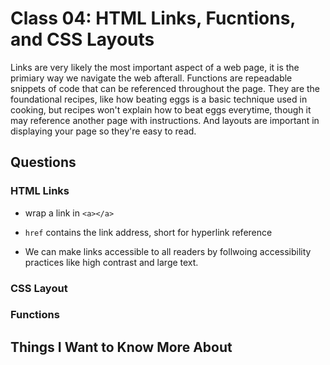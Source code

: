 # Class 04: HTML Links, Fucntions, and CSS Layouts

Links are very likely the most important aspect of a web page, it is the primiary way we navigate the web afterall. Functions are repeadable snippets of code that can be referenced throughout the page. They are the foundational recipes, like how beating eggs is a basic technique used in cooking, but recipes won't explain how to beat eggs everytime, though it may reference another page with instructions. And layouts are important in displaying your page so they're easy to read.

## Questions

### HTML Links

- wrap a link in `<a></a>`

- `href` contains the link address, short for hyperlink reference

- We can make links accessible to all readers by follwoing accessibility practices like high contrast and large text.

### CSS Layout

### Functions

## Things I Want to Know More About
